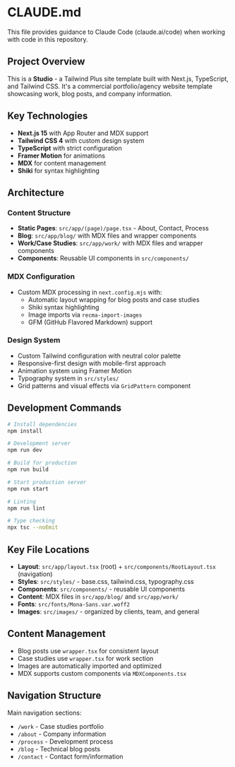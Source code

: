 # CLAUDE.md

This file provides guidance to Claude Code (claude.ai/code) when working with code in this repository.

## Project Overview

This is a **Studio** - a Tailwind Plus site template built with Next.js, TypeScript, and Tailwind CSS. It's a commercial portfolio/agency website template showcasing work, blog posts, and company information.

## Key Technologies

- **Next.js 15** with App Router and MDX support
- **Tailwind CSS 4** with custom design system
- **TypeScript** with strict configuration
- **Framer Motion** for animations
- **MDX** for content management
- **Shiki** for syntax highlighting

## Architecture

### Content Structure
- **Static Pages**: `src/app/(page)/page.tsx` - About, Contact, Process
- **Blog**: `src/app/blog/` with MDX files and wrapper components
- **Work/Case Studies**: `src/app/work/` with MDX files and wrapper components
- **Components**: Reusable UI components in `src/components/`

### MDX Configuration
- Custom MDX processing in `next.config.mjs` with:
  - Automatic layout wrapping for blog posts and case studies
  - Shiki syntax highlighting
  - Image imports via `recma-import-images`
  - GFM (GitHub Flavored Markdown) support

### Design System
- Custom Tailwind configuration with neutral color palette
- Responsive-first design with mobile-first approach
- Animation system using Framer Motion
- Typography system in `src/styles/`
- Grid patterns and visual effects via `GridPattern` component

## Development Commands

```bash
# Install dependencies
npm install

# Development server
npm run dev

# Build for production
npm run build

# Start production server
npm run start

# Linting
npm run lint

# Type checking
npx tsc --noEmit
```

## Key File Locations

- **Layout**: `src/app/layout.tsx` (root) + `src/components/RootLayout.tsx` (navigation)
- **Styles**: `src/styles/` - base.css, tailwind.css, typography.css
- **Components**: `src/components/` - reusable UI components
- **Content**: MDX files in `src/app/blog/` and `src/app/work/`
- **Fonts**: `src/fonts/Mona-Sans.var.woff2`
- **Images**: `src/images/` - organized by clients, team, and general

## Content Management

- Blog posts use `wrapper.tsx` for consistent layout
- Case studies use `wrapper.tsx` for work section
- Images are automatically imported and optimized
- MDX supports custom components via `MDXComponents.tsx`

## Navigation Structure

Main navigation sections:
- `/work` - Case studies portfolio
- `/about` - Company information
- `/process` - Development process
- `/blog` - Technical blog posts
- `/contact` - Contact form/information